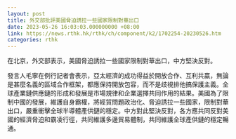 ```yaml
---
layout: post
title: 外交部批評美國脅迫誘拉一些國家限制對華出口
date: 2023-05-26 16:03:03.000000000 +08:00
link: https://news.rthk.hk/rthk/ch/component/k2/1702254-20230526.htm
categories: rthk
---
```


在北京，外交部表示，美國脅迫誘拉一些國家限制對華出口，中方堅決反對。

發言人毛寧在例行記者會表示，亞太經濟的成功得益於開放合作、互利共贏，無論是甚麼名義的區域合作框架，都應保持開放包容，而不是歧視排他搞保護主義。全球產業鏈供應鏈的形成和發展是市場規律和企業選擇共同作用的結果。美國為了限制中國的發展，維護自身霸權，將經貿問題政治化、脅迫誘拉一些國家，限制對華出口，嚴重衝擊全球半導體產供鏈的穩定。中方對此堅決反對，各方應共同反對美國的經濟脅迫和霸凌行徑，共同維護多邊貿易體制，共同維護全球產供鏈的穩定暢通。
